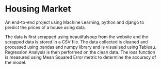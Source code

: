 # Housing Market
An end-to-end project using Machine Learning, python and django to predict the prices of a house using data. 

The data is first scrapped using beautifulsoup from the website and the scrapped data is stored in a CSV file. The data collected is cleaned and processed using pandas and numpy library and is visualised using Tableau. Regression Analysis is then performed on the clean data. The loss function is measured using Mean Squared Error metric to determine the accuracy of the model. 
